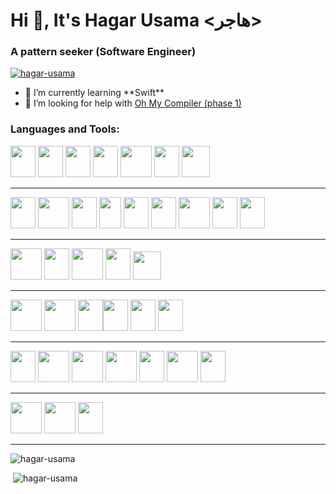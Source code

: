 Hi 👋, It's Hagar Usama <هاجر>
==============================

### A pattern seeker (Software Engineer)

[![hagar-usama](https://github-profile-trophy.vercel.app/?username=hagar-usama)](https://github.com/ryo-ma/github-profile-trophy)

- 🌱 I’m currently learning \*\*Swift\*\* 
-  🤝 I’m looking for help with [Oh My Compiler (phase 1)](https://github.com/Hagar-Usama/Lexical)

### Languages and Tools:
<img src="https://cdn.jsdelivr.net/gh/devicons/devicon/icons/c/c-original.svg" height=50, width=40/>
<img src="https://cdn.jsdelivr.net/gh/devicons/devicon/icons/cplusplus/cplusplus-original.svg" height=50, width=40/>
<img src="https://cdn.jsdelivr.net/gh/devicons/devicon/icons/swift/swift-original.svg" height=50, width=40/>
<img src="https://cdn.jsdelivr.net/gh/devicons/devicon/icons/python/python-original.svg" height=50, width=40/>
<img src="https://cdn.jsdelivr.net/gh/devicons/devicon/icons/java/java-original-wordmark.svg" height=50, width=50/>
<img src="https://cdn.jsdelivr.net/gh/devicons/devicon/icons/csharp/csharp-original.svg" height=50, width=40/>
<img src="https://cdn.jsdelivr.net/gh/devicons/devicon/icons/matlab/matlab-original.svg" height=50, width=45/>

----
<img src="https://cdn.jsdelivr.net/gh/devicons/devicon/icons/react/react-original.svg" height=50, width=40/>
<img src="https://cdn.jsdelivr.net/gh/devicons/devicon/icons/flask/flask-original.svg" height=50, width=50/>
<img src="https://cdn.jsdelivr.net/gh/devicons/devicon/icons/nodejs/nodejs-original.svg" height=50, width=40/>
<img src="https://cdn.jsdelivr.net/gh/devicons/devicon/icons/jest/jest-plain.svg" height=50, width=35/>
<img src="https://cdn.jsdelivr.net/gh/devicons/devicon/icons/opencv/opencv-original.svg" height=50, width=40/>
<img src="https://cdn.jsdelivr.net/gh/devicons/devicon/icons/pytorch/pytorch-original.svg" height=50, width=40/>
<img src="https://cdn.jsdelivr.net/gh/devicons/devicon/icons/pytest/pytest-original.svg" height=50, width=50/>
<img src="https://cdn.jsdelivr.net/gh/devicons/devicon/icons/numpy/numpy-original.svg" height=50, width=40/>
<img src="https://cdn.jsdelivr.net/gh/devicons/devicon/icons/dotnetcore/dotnetcore-original.svg" height=50, width=40/>

----
<img src="https://cdn.jsdelivr.net/gh/devicons/devicon/icons/firebase/firebase-plain.svg" height=50, width=50/>
<img src="https://cdn.jsdelivr.net/gh/devicons/devicon/icons/git/git-original.svg" height=50, width=40/>
<img src="https://cdn.jsdelivr.net/gh/devicons/devicon/icons/xcode/xcode-original.svg" height=50, width=50/>
<img src="https://cdn.jsdelivr.net/gh/devicons/devicon/icons/vscode/vscode-original.svg" height=50, width=40/>
<img src="https://www.vectorlogo.zone/logos/getpostman/getpostman-icon.svg" height=45, width=45/>

---
<img src="https://cdn.jsdelivr.net/gh/devicons/devicon/icons/bitbucket/bitbucket-original.svg" height=50, width=50/>
<img src="https://cdn.jsdelivr.net/gh/devicons/devicon/icons/github/github-original.svg" height=50, width=50/>
<img src="https://cdn.jsdelivr.net/gh/devicons/devicon/icons/markdown/markdown-original.svg" height=50, width=40/><img src="https://cdn.jsdelivr.net/gh/devicons/devicon/icons/confluence/confluence-original.svg" height=50, width=40/>
<img src="https://cdn.jsdelivr.net/gh/devicons/devicon/icons/jira/jira-original.svg" height=50, width=40/>
<img src="https://cdn.jsdelivr.net/gh/devicons/devicon/icons/sourcetree/sourcetree-original.svg" height=50, width=40/>


----

<img src="https://cdn.jsdelivr.net/gh/devicons/devicon/icons/arduino/arduino-original.svg" height=50, width=40/>
<img src="https://cdn.jsdelivr.net/gh/devicons/devicon/icons/docker/docker-original-wordmark.svg" height=50, width=50/>
<img src="https://cdn.jsdelivr.net/gh/devicons/devicon/icons/heroku/heroku-plain-wordmark.svg" height=50, width=50/>
<img src="https://cdn.jsdelivr.net/gh/devicons/devicon/icons/amazonwebservices/amazonwebservices-original.svg" height=50, width=50/>
<img src="https://cdn.jsdelivr.net/gh/devicons/devicon/icons/jupyter/jupyter-original.svg" height=50, width=40/>
<img src="https://cdn.jsdelivr.net/gh/devicons/devicon/icons/bash/bash-plain.svg" height=50, width=50/>
<img src="https://www.vectorlogo.zone/logos/mariadb/mariadb-icon.svg" height=50, width=40/>
 
---

<img src="https://cdn.jsdelivr.net/gh/devicons/devicon/icons/linux/linux-original.svg" height=50, width=50/>
<img src="https://cdn.jsdelivr.net/gh/devicons/devicon/icons/apple/apple-original.svg" height=50, width=/>
<img src="https://cdn.jsdelivr.net/gh/devicons/devicon/icons/windows8/windows8-original.svg" height=50, width=40/>


----
![hagar-usama](https://github-readme-stats.vercel.app/api/top-langs?username=hagar-usama&show_icons=true&locale=en&layout=compact)

 ![hagar-usama](https://github-readme-stats.vercel.app/api?username=hagar-usama&show_icons=true&locale=en)


            